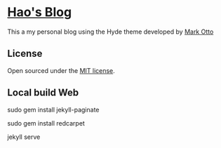 # [Hao's Blog](https://zsdonghao.github.io)

This a my personal blog using the Hyde theme developed by [Mark Otto](https://github.com/mdo)

## License

Open sourced under the [MIT license](LICENSE.md).


## Local build Web

sudo gem install jekyll-paginate

sudo gem install redcarpet

jekyll serve
